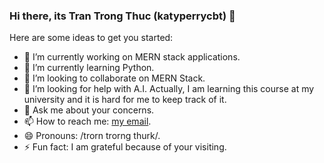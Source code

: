 ### Hi there, its Tran Trong Thuc (katyperrycbt) 👋

Here are some ideas to get you started:

- 🔭 I’m currently working on MERN stack applications.
- 🌱 I’m currently learning Python.
- 👯 I’m looking to collaborate on MERN Stack.
- 🤔 I’m looking for help with A.I. Actually, I am learning this course at my university and it is hard for me to keep track of it.
- 💬 Ask me about your concerns.
- 📫 How to reach me: [my email](mailto:katyperrycbt@gmail.com).
- 😄 Pronouns: /trorn trorng thurk/.
- ⚡ Fun fact: I am grateful because of your visiting.


